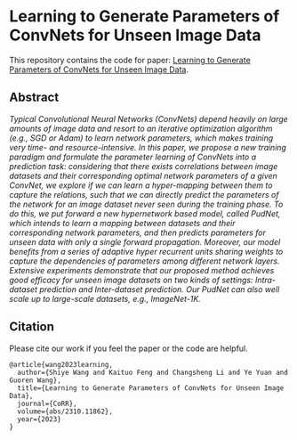 # Learning to Generate Parameters of ConvNets for Unseen Image Data

This repository contains the code for paper: [Learning to Generate Parameters of ConvNets for Unseen Image Data](https://arxiv.org/abs/2310.11862).

## Abstract
_Typical Convolutional Neural Networks (ConvNets) depend heavily on large amounts of image data and resort to an iterative optimization algorithm (e.g., SGD or Adam) to learn network parameters, which makes training very time- and resource-intensive. In this paper, we propose a new training paradigm and formulate the parameter learning of ConvNets into a prediction task: considering that there exists correlations between image datasets and their corresponding optimal network parameters of a given ConvNet, we explore if we can learn a hyper-mapping between them to capture the relations, such that we can directly predict the parameters of the network for an image dataset never seen during the training phase. To do this, we put forward a new hypernetwork based model, called PudNet, which intends to learn a mapping between datasets and their corresponding network parameters, and then predicts parameters for unseen data with only a single forward  propagation. Moreover, our model benefits from a series of adaptive hyper recurrent units sharing weights to capture the dependencies of parameters among different network layers. Extensive experiments demonstrate that our proposed method achieves good efficacy for unseen image datasets on two kinds of settings: Intra-dataset prediction and Inter-dataset prediction. Our PudNet can also well scale up to large-scale datasets, e.g., ImageNet-1K._

## Citation 
Please cite our work if you feel the paper or the code are helpful.

```
@article{wang2023learning,
  author={Shiye Wang and Kaituo Feng and Changsheng Li and Ye Yuan and Guoren Wang},
  title={Learning to Generate Parameters of ConvNets for Unseen Image Data},
  journal={CoRR},
  volume={abs/2310.11862},
  year={2023}
}
```

